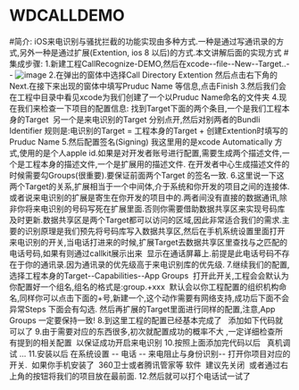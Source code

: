 # WDCALLDEMO
#简介: iOS来电识别与骚扰拦截的功能实现由多种方式.一种是通过写通讯录的方式,另外一种是通过扩展(Extention, ios 8 以后)的方式.本文讲解后面的实现方式
#集成步骤:
1.新建工程CallRecognize-DEMO,然后在xcode--file--New--Target..--
![image](https://github.com/emptyglass123/WDCALLDEMO/来电识别/CallRecognize_DEMO/未命名文件夹/1.png)
2.在弹出的窗体中选择Call Directory Extention 然后点击右下角的Next.在接下来出现的窗体中填写Pruduc Name  等信息,点击Finish
3.然后我们会在工程中目录中看见xcode为我们创建了一个以Pruduc Name命名的文件夹
4.现在我们来检查一下项目的配置信息: 找到Target下面的两个条目,一个是我们工程本身的Target  另一个是来电识别的Target 分别点开,然后对别两者的Bundli Identifier 规则是:电识别的Target = 工程本身的Target + 创建Extention时填写的Pruduc Name
5.然后配置签名(Signing) 我这里用的是xcode Automatically 方式,使用的是个人apple id.如果是对开发者账号进行配置,需要生成两个描述文件,一个是工程本身的描述文件,一个是扩展用的描述文件. 在开发者中心生成描述文件的时候需要勾Groups(很重要).要保证前面两个Target 的签名一致.
6.这里说一下这两个Target的关系,扩展相当于一个中间体,介于系统和你开发的项目之间的连接体.或者说来电识别的扩展是寄生在你开发的项目中的.两者间没有直接的数据通讯,除非你将来电识别的号码写死在扩展里面.否则你需要借助数据共享区来实现号码库及时更新.数据共享区是两个Target都可以访问的区域,因此非常适合我们的需求.主要的识别原理是我们预先将号码库写入数据共享区,然后在手机系统设置里面打开来电识别的开关,当电话打进来的时候,扩展Target去数据共享区里查找与之匹配的电话号码,如果有则通过callkit展示出来  显示在通话屏幕上.前提是此电话号码不存在于你的通讯录.因为通讯录的优先级高于来电识别库的优先级.
7.继续我们的配置,选择工程本身的Target--Capabilities--App Groups  打开此开关,工程会会默认为你配置好一个组名,组名的格式是:group.+xxx  默认会以你工程配置的组织机构命名,同样你可以点击下面的+号,新建一个,这个动作需要有网络支持,成功后下面不会异常Steps 下面会有勾选.  然后再扩展的Target里面进行同样的配置,注意,App Groups 一定要保持一致! 
8.到这里工程的配置已经基本完成了   添加如下代码就可以了
9.由于需要对应的东西很多,初次就配置成功的概率不大 ,一定详细检查所有提到的相关配置  以保证成功开启来电识别
10.按照上面添加完代码以后   真机调试  ...
11.安装以后 在系统设置 -- 电话 -- 来电阻止与身份识别-- 打开你项目对应的开关.  如果你手机安装了  360卫士或者腾讯管家等 软件  建议先关闭  或者通过右上角的按钮将我们的项目放在最前面. 
12.然后就可以打个电话试一试了 
